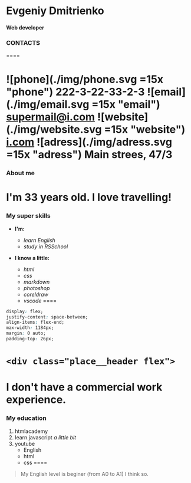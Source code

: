 # Evgeniy Dmitrienko

#### Web developer

### CONTACTS
====

![phone](./img/phone.svg =15x "phone") 222-3-22-33-2-3
![email](./img/email.svg =15x "email") supermail@i.com
![website](./img/website.svg =15x "website") [i.com](https://i.com "This's my super website!!1")
![adress](./img/adress.svg =15x "adress") Main strees, 47/3
====

### About me

I'm 33 years old. I love travelling!
====

### My super skills

* **I'm:**
  + *learn English*
  + *study in RSSchool*

* __I know a little:__
  - _html_
  - _css_
  - _markdown_
  - _photoshop_
  - _coreldraw_
  - _vscode_
====

``` css
display: flex;
justify-content: space-between;
align-items: flex-end;
max-width: 1184px;
margin: 0 auto;
padding-top: 26px;
```

`<div class="place__header flex">`
====

I don't have a commercial work experience.
====

### My education
1. htmlacademy
2. learn.javascript _a little bit_
3. youtube
   + English
   + html
   + css
====

>My English level is beginer (from A0 to A1)
I think so.